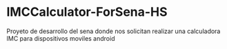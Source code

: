 # IMCCalculator-ForSena-HS
Proyeto de desarrollo del sena donde nos solicitan realizar una calculadora IMC para dispositivos moviles android
